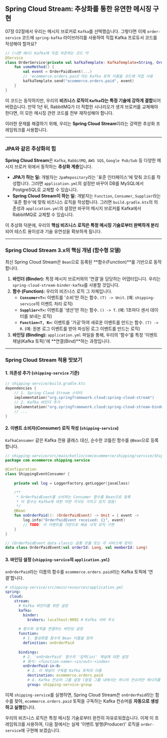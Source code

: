 ## Spring Cloud Stream: 추상화를 통한 유연한 메시징 구현

07장 02절에서 우리는 메시지 브로커로 `Kafka`를 선택했습니다. 그렇다면 이제 `order-service` 코드에 `spring-kafka` 라이브러리를 사용하여 직접 Kafka 프로듀서 코드를 작성해야 할까요?

```kotlin
// (나쁜 예시) Kafka에 직접 의존하는 코드 👎
@Service
class OrderService(private val kafkaTemplate: KafkaTemplate<String, OrderPaidEvent>) {
    fun someMethod() {
        val event = OrderPaidEvent(...)
        // 'ecommerce.orders.paid'라는 Kafka 토픽 이름을 코드에 직접 사용
        kafkaTemplate.send("ecommerce.orders.paid", event)
    }
}
```

이 코드는 동작하지만, 우리의 **비즈니스 로직이 `Kafka`라는 특정 기술에 강하게 결합**되어 버렸습니다. 만약 1년 뒤, RabbitMQ가 더 적합한 시나리오가 생겨 브로커를 교체해야 한다면, 이 모든 메시징 관련 코드를 전부 재작성해야 합니다.

이러한 문제를 해결하기 위해, 우리는 **Spring Cloud Stream**이라는 강력한 추상화 프레임워크를 사용합니다.

-----

### JPA와 같은 추상화의 힘

**Spring Cloud Stream**은 `Kafka`, `RabbitMQ`, `AWS SQS`, `Google Pub/Sub` 등 다양한 메시지 브로커 위에서 동작하는 **추상화 계층**입니다.

  * **JPA가 하는 일:** 개발자는 `JpaRepository`라는 '표준 인터페이스'에 맞춰 코드를 작성합니다. 그러면 `application.yml`의 설정만 바꾸어 DB를 MySQL에서 PostgreSQL로 교체할 수 있습니다.
  * **Spring Cloud Stream이 하는 일:** 개발자는 `Function`, `Consumer`, `Supplier`라는 '표준 함수'에 맞춰 비즈니스 로직을 작성합니다. 그러면 `build.gradle.kts`의 의존성과 `application.yml`의 설정만 바꾸어 메시지 브로커를 Kafka에서 RabbitMQ로 교체할 수 있습니다.

이 추상화 덕분에, 우리의 **핵심 비즈니스 로직은 특정 메시징 기술로부터 완벽하게 분리**되어 테스트 용이성과 기술 유연성을 확보하게 됩니다.

-----

### Spring Cloud Stream 3.x의 핵심 개념 (함수형 모델)

최신 Spring Cloud Stream은 `Bean`으로 등록된 \*\*함수(Function)\*\*를 기반으로 동작합니다.

1.  **바인더 (Binder):** 특정 메시지 브로커와의 '연결'을 담당하는 어댑터입니다. 우리는 `spring-cloud-stream-binder-kafka`를 사용할 것입니다.
2.  **함수 (Function):** 우리의 비즈니스 로직 그 자체입니다.
      * **`Consumer<T>`:** 이벤트를 '소비'만 하는 함수. `(T) -> Unit`. (예: `shipping-service`의 이벤트 처리 로직)
      * **`Supplier<T>`:** 이벤트를 '생산'만 하는 함수. `() -> T`. (예: 1초마다 센서 데이터를 보내는 로직)
      * **`Function<T, R>`:** 이벤트를 '가공'하여 새로운 이벤트를 만드는 함수. `(T) -> R`. (예: 원본 로그 이벤트를 받아 파싱된 로그 이벤트를 만드는 로직)
3.  **바인딩 (Binding):** `application.yml` 파일을 통해, 우리의 '함수'를 특정 '이벤트 채널(Kafka 토픽)'에 \*\*연결(Bind)\*\*하는 과정입니다.

-----

### Spring Cloud Stream 적용 맛보기

#### 1\. 의존성 추가 (`shipping-service` 기준)

```kotlin
// shipping-service/build.gradle.kts
dependencies {
    // 1. Spring Cloud Stream 스타터
    implementation("org.springframework.cloud:spring-cloud-stream")
    // 2. Kafka 바인더 추가
    implementation("org.springframework.cloud:spring-cloud-stream-binder-kafka")
    // ...
}
```

#### 2\. 이벤트 소비자(Consumer) 로직 작성 (`shipping-service`)

`KafkaConsumer` 같은 Kafka 전용 클래스 대신, 순수한 코틀린 함수를 `@Bean`으로 등록합니다.

```kotlin
// shipping-service/src/main/kotlin/com/ecommerce/shipping/service/ShippingService.kt
package com.ecommerce.shipping.service

@Configuration
class ShippingEventConsumer {
    
    private val log = LoggerFactory.getLogger(javaClass)

    /**
     * OrderPaidEvent를 소비하는 Consumer 함수를 Bean으로 등록
     * 이 함수는 Kafka에 대한 어떤 지식도 가지고 있지 않음!
     */
    @Bean
    fun onOrderPaid(): (OrderPaidEvent) -> Unit = { event ->
        log.info("OrderPaidEvent received: {}", event)
        // TODO: 이 이벤트를 기반으로 배송 시작 로직 구현
    }
}

// (OrderPaidEvent data class는 공통 모듈 또는 각 서비스에 정의)
data class OrderPaidEvent(val orderId: Long, val memberId: Long)
```

#### 3\. 바인딩 설정 (`shipping-service`의 `application.yml`)

`onOrderPaid`라는 이름의 함수를 `ecommerce.orders.paid`라는 Kafka 토픽에 '연결'합니다.

```yaml
# shipping-service/src/main/resources/application.yml
spring:
  cloud:
    stream:
      # Kafka 바인더를 위한 설정
      kafka:
        binder:
          brokers: localhost:9092 # Kafka 서버 주소
      
      # 함수와 토픽을 연결하는 바인딩 설정
      function:
        # 1. 활성화할 함수의 Bean 이름을 정의
        definition: onOrderPaid
      
      bindings:
        # 2. 'onOrderPaid' 함수의 '입력(in)' 채널에 대한 설정
        # 형식: <function-name>-<in/out>-<index>
        onOrderPaid-in-0:
          # 3. 이 채널이 구독할 Kafka 토픽의 이름
          destination: ecommerce.orders.paid
          # 4. Kafka 컨슈머 그룹 설정 (동일 그룹 내에서는 하나의 컨슈머만 메시지를 받음)
          group: shipping-service-group
```

이제 `shipping-service`를 실행하면, Spring Cloud Stream은 `onOrderPaid`라는 함수를 찾아, `ecommerce.orders.paid` 토픽을 구독하는 Kafka 컨슈머를 **자동으로 생성하고 실행**합니다.

우리의 비즈니스 로직은 특정 메시징 기술로부터 완전히 자유로워졌습니다. 이제 이 프레임워크를 사용하여, 다음 절에서는 실제 '이벤트 발행(Producer)' 로직을 `order-service`에 구현해 보겠습니다.